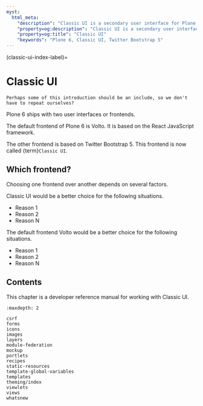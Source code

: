 ```yaml
---
myst:
  html_meta:
    "description": "Classic UI is a secondary user interface for Plone, but updated to use Twitter Bootstrap 5. It is familiar to users of Plone 5."
    "property=og:description": "Classic UI is a secondary user interface for Plone, but updated to use Twitter Bootstrap 5. It is familiar to users of Plone 5."
    "property=og:title": "Classic UI"
    "keywords": "Plone 6, Classic UI, Twitter Bootstrap 5"
---
```


(classic-ui-index-label)=

# Classic UI

```{todo}
Perhaps some of this introduction should be an include, so we don't have to repeat ourselves?
```

Plone 6 ships with two user interfaces or frontends.

The default frontend of Plone 6 is Volto.
It is based on the React JavaScript framework.

The other frontend is based on Twitter Bootstrap 5.
This frontend is now called {term}`Classic UI`.


## Which frontend?

Choosing one frontend over another depends on several factors.

Classic UI would be a better choice for the following situations.

-   Reason 1
-   Reason 2
-   Reason N

The default frontend Volto would be a better choice for the following situations.

-   Reason 1
-   Reason 2
-   Reason N


## Contents

This chapter is a developer reference manual for working with Classic UI.

```{toctree}
:maxdepth: 2

csrf
forms
icons
images
layers
module-federation
mockup
portlets
recipes
static-resources
template-global-variables
templates
theming/index
viewlets
views
whatsnew
```
